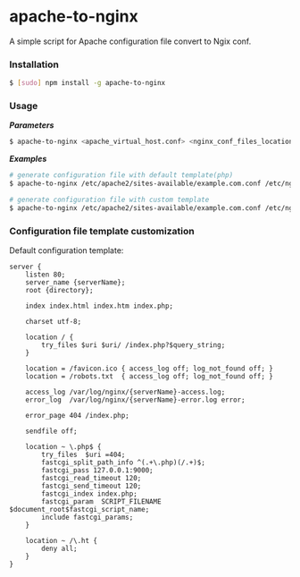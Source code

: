 # apache-to-nginx

A simple script for Apache configuration file convert to Ngix conf.

### Installation

```sh
$ [sudo] npm install -g apache-to-nginx
```

### Usage

***Parameters***
```sh
$ apache-to-nginx <apache_virtual_host.conf> <nginx_conf_files_location> <template.tpl>
```

***Examples***
```sh
# generate configuration file with default template(php)
$ apache-to-nginx /etc/apache2/sites-available/example.com.conf /etc/nginx/site-available

# generate configuration file with custom template
$ apache-to-nginx /etc/apache2/sites-available/example.com.conf /etc/nginx/site-available /path/to/custom.tpl
```

### Configuration file template customization

Default configuration template:
```
server {
    listen 80;
    server_name {serverName};
    root {directory};

    index index.html index.htm index.php;

    charset utf-8;

    location / {
        try_files $uri $uri/ /index.php?$query_string;
    }

    location = /favicon.ico { access_log off; log_not_found off; }
    location = /robots.txt  { access_log off; log_not_found off; }

    access_log /var/log/nginx/{serverName}-access.log;
    error_log  /var/log/nginx/{serverName}-error.log error;

    error_page 404 /index.php;

    sendfile off;

    location ~ \.php$ {
        try_files  $uri =404;
        fastcgi_split_path_info ^(.+\.php)(/.+)$;
        fastcgi_pass 127.0.0.1:9000;
        fastcgi_read_timeout 120;
        fastcgi_send_timeout 120;
        fastcgi_index index.php;
        fastcgi_param  SCRIPT_FILENAME   $document_root$fastcgi_script_name;
        include fastcgi_params;
    }

    location ~ /\.ht {
        deny all;
    }
}
```
